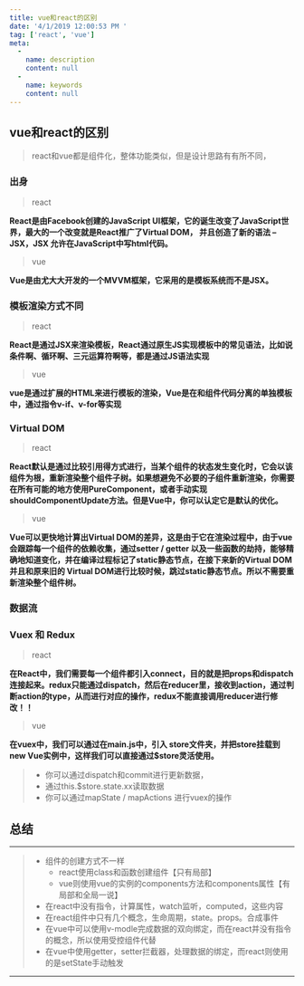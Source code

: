 ```yaml
---
title: vue和react的区别
date: '4/1/2019 12:00:53 PM '
tag: ['react', 'vue']
meta:
  -
    name: description
    content: null
  -
    name: keywords
    content: null
---
```

## vue和react的区别

> react和vue都是组件化，整体功能类似，但是设计思路有有所不同，


### 出身

> react

**React是由Facebook创建的JavaScript UI框架，它的诞生改变了JavaScript世界，最大的一个改变就是React推广了Virtual DOM， 并且创造了新的语法 – JSX，JSX 允许在JavaScript中写html代码。**

> vue

**Vue是由尤大大开发的一个MVVM框架，它采用的是模板系统而不是JSX。**

### 模板渲染方式不同

> react

**React是通过JSX来渲染模板，React通过原生JS实现模板中的常见语法，比如说条件啊、循环啊、三元运算符啊等，都是通过JS语法实现**

> vue

**vue是通过扩展的HTML来进行模板的渲染，Vue是在和组件代码分离的单独模板中，通过指令v-if、v-for等实现**

### Virtual DOM

> react

**React默认是通过比较引用得方式进行，当某个组件的状态发生变化时，它会以该组件为根，重新渲染整个组件子树。如果想避免不必要的子组件重新渲染，你需要在所有可能的地方使用PureComponent，或者手动实现shouldComponentUpdate方法。但是Vue中，你可以认定它是默认的优化。**

> vue

**Vue可以更快地计算出Virtual DOM的差异，这是由于它在渲染过程中，由于vue会跟踪每一个组件的依赖收集，通过setter / getter 以及一些函数的劫持，能够精确地知道变化，并在编译过程标记了static静态节点，在接下来新的Virtual DOM 并且和原来旧的 Virtual DOM进行比较时候，跳过static静态节点。所以不需要重新渲染整个组件树。**

### 数据流

### Vuex 和 Redux

> react

**在React中，我们需要每一个组件都引入connect，目的就是把props和dispatch连接起来。redux只能通过dispatch，然后在reducer里，接收到action，通过判断action的type，从而进行对应的操作，redux不能直接调用reducer进行修改！！**

> vue

**在vuex中，我们可以通过在main.js中，引入 store文件夹，并把store挂载到new Vue实例中，这样我们可以直接通过$store灵活使用。**

> - 你可以通过dispatch和commit进行更新数据，
> - 通过this.$store.state.xx读取数据
> - 你可以通过mapState / mapActions 进行vuex的操作


## 总结

----------


> - 组件的创建方式不一样
> 	- react使用class和函数创建组件【只有局部】
> 	- vue则使用vue的实例的components方法和components属性【有局部和全局一说】
> - 在react中没有指令，计算属性，watch监听，computed，这些内容
> - 在react组件中只有几个概念，生命周期，state。props。合成事件
> - 在vue中可以使用v-modle完成数据的双向绑定，而在react并没有指令的概念，所以使用受控组件代替
> - 在vue中使用getter，setter拦截器，处理数据的绑定，而react则使用的是setState手动触发

----------




